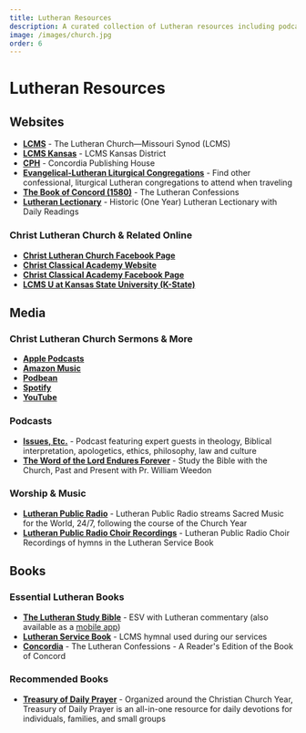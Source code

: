 ```yaml
---
title: Lutheran Resources
description: A curated collection of Lutheran resources including podcasts, videos, books, and websites.
image: /images/church.jpg
order: 6
---
```


# Lutheran Resources

## Websites

- **<a href="https://www.lcms.org" target="_blank">LCMS</a>** - The Lutheran Church—Missouri Synod (LCMS)
- **<a href="https://kslcms.org/" target="_blank">LCMS Kansas</a>** - LCMS Kansas District
- **<a href="https://www.cph.org" target="_blank">CPH</a>** - Concordia Publishing House
- **<a href="https://www.lutheranliturgy.org/" target="_blank">Evangelical-Lutheran Liturgical Congregations</a>** - Find other confessional, liturgical Lutheran congregations to attend when traveling
- **<a href="https://thebookofconcord.org/" target="_blank">The Book of Concord (1580)</a>** - The Lutheran Confessions
- **<a href="https://lectionary.christlutheranmanhattan.org" target="_blank">Lutheran Lectionary</a>** - Historic (One Year) Lutheran Lectionary with Daily Readings

### Christ Lutheran Church & Related Online

- **<a href="https://www.facebook.com/people/Christ-Lutheran-Church-Missouri-Synod/100064606092871/" target="_blank">Christ Lutheran Church Facebook Page</a>**
- **<a href="https://www.christclassicalmanhattan.org" target="_blank">Christ Classical Academy Website</a>**
- **<a href="https://www.facebook.com/people/Christ-Classical-Academy-Manhattan-KS/61572215054968/" target="_blank">Christ Classical Academy Facebook Page</a>**
- **<a href="https://www.facebook.com/LcmsUAtKansasStateUniversity/" target="_blank">LCMS U at Kansas State University (K-State)</a>**

## Media

### Christ Lutheran Church Sermons & More

- **<a href="https://podcasts.apple.com/us/podcast/christ-lutheran-church-manhattan-ks/id1820822361" target="_blank" rel="noopener" title="Apple Podcasts">Apple Podcasts</a>**
- **<a href="https://music.amazon.com/podcasts/92f71b50-b4ba-4e71-b727-e4fe1ca4c5ac" target="_blank" rel="noopener" title="Amazon Music">Amazon Music</a>**
- **<a href="https://christlutheranmanhattan.podbean.com/" target="_blank" rel="noopener" title="Podbean">Podbean</a>**
- **<a href="https://open.spotify.com/show/6BvV5xhO1bsqMRKgOHchbv" target="_blank" rel="noopener" title="Spotify">Spotify</a>**
- **<a href="https://www.youtube.com/@ChristLutheranManhattan" target="_blank" rel="noopener" title="YouTube">YouTube</a>**

### Podcasts
- **<a href="https://issuesetc.org/" target="_blank">Issues, Etc.</a>** - Podcast featuring expert guests in theology, Biblical interpretation, apologetics, ethics, philosophy, law and culture
- **<a href="https://thewordendures.org/" target="_blank">The Word of the Lord Endures Forever</a>** - Study the Bible with the Church, Past and Present with Pr. William Weedon

### Worship & Music
- **<a href="https://lutheranpublicradio.org/" target="_blank">Lutheran Public Radio</a>** - Lutheran Public Radio streams Sacred Music for the World, 24/7, following the course of the Church Year
- **<a href="https://www.youtube.com/playlist?list=PL25VGM2PKRc9YRXq2iU4QI-oSN8gS9Wtj" target="_blank">Lutheran Public Radio Choir Recordings</a>** - Lutheran Public Radio Choir Recordings of hymns in the Lutheran Service Book

## Books

### Essential Lutheran Books

- **<a href="https://www.cph.org/the-lutheran-study-bible-hardback" target="_blank">The Lutheran Study Bible</a>** - ESV with Lutheran commentary (also available as a <a href="https://www.cph.org/the-lutheran-study-bible-app" target="_blank">mobile app</a>)
- **<a href="https://www.cph.org/lutheran-service-book-pew-edition" target="_blank">Lutheran Service Book</a>** - LCMS hymnal used during our services
- **<a href="https://www.cph.org/concordia-the-lutheran-confessions-a-readers-edition-of-the-book-of-concord-2nd-edition" target="_blank">Concordia</a>** - The Lutheran Confessions - A Reader's Edition of the Book of Concord

### Recommended Books

- **<a href="https://www.cph.org/treasury-of-daily-prayer-regular-edition" target="_blank">Treasury of Daily Prayer</a>** - Organized around the Christian Church Year, Treasury of Daily Prayer is an all-in-one resource for daily devotions for individuals, families, and small groups